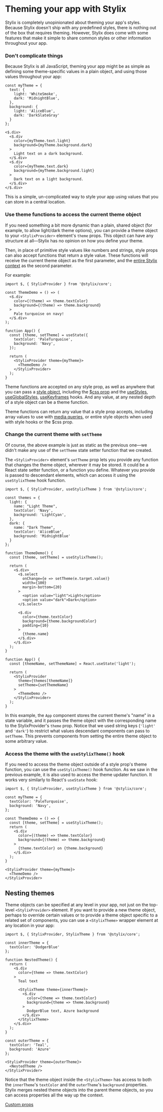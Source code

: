 # Theming your app with Stylix

Stylix is completely unopinionated about theming your app's styles. Because Stylix doesn't ship with any predefined styles, there is nothing out of the box that requires theming. However, Stylix does come with some features that make it simple to share common styles or other information throughout your app.

### Don't complicate things

Because Stylix is all JavaScript, theming your app might be as simple as defining some theme-specific values in a plain object, and using those values throughout your app:

```tsx-render
const myTheme = {
  text: {
    light: 'WhiteSmoke',
    dark: 'MidnightBlue',
  },
  background: {
    light: 'AliceBlue',
    dark: 'DarkSlateGray'
  }
};

<$.div>
  <$.div 
    color={myTheme.text.light} 
    background={myTheme.background.dark}
  >
    Light text on a dark background.
  </$.div>
  <$.div 
    color={myTheme.text.dark} 
    background={myTheme.background.light}
  >
    Dark text on a light background.
  </$.div>
</$.div>
```

This is a simple, un-complicated way to style your app using values that you can store in a central location.

### Use **theme functions** to access the current theme object

If you need something a bit more dynamic than a plain, shared object (for example, to allow light/dark theme options), you can provide a theme object to your `<StylixProvider>` element's `theme` props. This object can have any structure at all—Stylix has no opinion on how you define your theme. 

Then, in place of primitive style values like numbers and strings, style props can also accept functions that return a style value. These functions will receive the current theme object as the first parameter, and the [entire Stylix context](/api/useStylixContext) as the second parameter.

For example:

```tsx-render-app
import $, { StylixProvider } from '@stylix/core';

const ThemeDemo = () => (
  <$.div 
    color={(theme) => theme.textColor}
    background={(theme) => theme.background}
  >
    Pale turquoise on navy!
  </$.div>
);

function App() {
  const [theme, setTheme] = useState({
    textColor: 'PaleTurquoise',
    background: 'Navy',
  });

  return (
    <StylixProvider theme={myTheme}>
      <ThemeDemo /> 
    </StylixProvider>
  );
}
```

Theme functions are accepted on any style prop, as well as anywhere that you can pass a [style object](/api/style-objects), including the [$css prop](/selectors) and the [useStyles](/api/useStyles), [useGlobalStyles](/api/useGlobalStyles), [useKeyframes](/api/useKeyframes) hooks. And any value, at any nested depth of a style object can be a theme function.

Theme functions can return any value that a style prop accepts, including array values to use with [media queries](/media-queries), or entire style objects when used with style hooks or the $css prop.

### Change the current theme with `setTheme`

Of course, the above example is just as static as the previous one—we didn't make any use of the `setTheme` state setter function that we created.

The `<StylixProvider>` element's `setTheme` prop lets you provide any function that changes the theme object, wherever it may be stored. It could be a React state setter function, or a function you define. Whatever you provide is passed to descendant elements, which can access it using the `useStylixTheme` hook function.

```tsx-render-app
import $, { StylixProvider, useStylixTheme } from '@stylix/core';

const themes = {
  light: {
    name: "Light Theme",
    textColor: 'Navy',
    background: 'LightCyan',
  },
  dark: {
    name: "Dark Theme",
    textColor: 'AliceBlue',
    background: 'MidnightBlue'
  }
};

function ThemeDemo() {
  const [theme, setTheme] = useStylixTheme();

  return (
    <$.div>
      <$.select 
        onChange={e => setTheme(e.target.value)}
        width={100}
        margin-bottom={20}
      >
        <option value="light">Light</option>
        <option value="dark">Dark</option>
      </$.select>

      <$.div 
        color={theme.textColor}
        background={theme.backgroundColor}
        padding={10}
      >
        {theme.name}
      </$.div>
    </$.div>
  );
}

function App() {
  const [themeName, setThemeName] = React.useState('light');

  return (
    <StylixProvider 
      theme={themes[themeName]} 
      setTheme={setThemeName}
    >
      <ThemeDemo />
    </StylixProvider>
  );
}
```

In this example, the `App` component stores the current theme's "name" in a state variable, and it passes the theme object with the corresponding name to the StylixProvider's `theme` prop. Notice that we used string keys (`'light'` and `'dark'`) to restrict what values descendant components can pass to `setTheme`. This prevents components from setting the entire theme object to some arbitrary value.


### Access the theme with the `useStylixTheme()` hook

If you need to access the theme object outside of a style prop's theme function, you can use the `useStylixTheme()` hook function. As we saw in the previous example, it is also used to access the theme updater function. It works very similarly to React's `useState` hook:

```tsx-render
import $, { StylixProvider, useStylixTheme } from '@stylix/core';

const myTheme = {
  textColor: 'PaleTurquoise',
  background: 'Navy',
};

const ThemeDemo = () => {
  const [theme, setTheme] = useStylixTheme();
  return (
    <$.div 
      color={(theme) => theme.textColor}
      background={(theme) => theme.background}
    >
      {theme.textColor} on {theme.background}
    </$.div>
  );
}

<StylixProvider theme={myTheme}>
  <ThemeDemo /> 
</StylixProvider>
```

## Nesting themes

Theme objects can be specified at any level in your app, not just on the top-level `<StylixProvider>` element. If you want to provide a new theme object, perhaps to override certain values or to provide a theme object specific to a related set of components, you can use a `<StylixTheme>` wrapper element at any location in your app:

```tsx-render
import $, { StylixProvider, StylixTheme } from '@stylix/core';

const innerTheme = {
  textColor: 'DodgerBlue'
};

function NestedTheme() {
  return (
    <$.div
      color={theme => theme.textColor}
    >
      Teal text
      
      <StylixTheme theme={innerTheme}>
        <$.div 
          color={theme => theme.textColor}
          background={theme => theme.background}
        >
          DodgerBlue text, Azure background
        </$.div>
      </StylixTheme>
    </$.div>
  );
}

const outerTheme = {
  textColor: 'Teal',
  background: 'Azure'
};

<StylixProvider theme={outerTheme}>
  <NestedTheme />
</StylixProvider>
```

Notice that the theme object inside the `<StylixTheme>` has access to both the `innerTheme`'s `textColor` and the `outerTheme`'s `background` properties. Stylix merges nested theme objects into the parent theme objects, so you can access properties all the way up the context.

<a href="/custom-props" class="next-link">Custom props</a>
